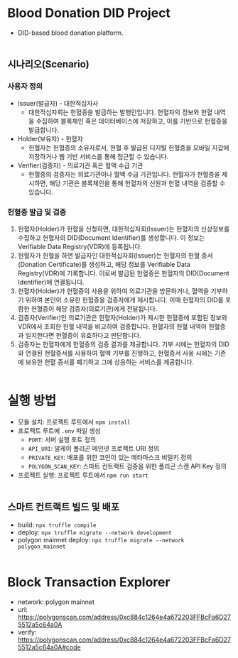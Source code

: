 # Blood Donation DID Project
- DID-based blood donation platform.
<br/><br/>

## 시나리오(Scenario)
### 사용자 정의
- Issuer(발급자) - 대한적십자사
    - 대한적십자회는 헌혈증을 발급하는 발행인입니다. 헌혈자의 정보와 헌혈 내역을 수집하여 블록체인 혹은 데이터베이스에 저장하고, 이를 기반으로 헌혈증을 발급합니다.
- Holder(보유자) - 헌혈자
    - 헌혈자는 헌혈증의 소유자로서, 헌혈 후 발급된 디지털 헌혈증을 모바일 지갑에 저장하거나 웹 기반 서비스를 통해 접근할 수 있습니다.
- Verifier(검증자) - 의료기관 혹은 혈액 수급 기관
    - 헌혈증의 검증자는 의료기관이나 혈액 수급 기관입니다. 헌혈자가 헌혈증을 제시하면, 해당 기관은 블록체인을 통해 헌혈자의 신원과 헌혈 내역을 검증할 수 있습니다.
### 헌혈증 발급 및 검증
1. 헌혈자(Holder)가 헌혈을 신청하면, 대한적십자회(Issuer)는 헌혈자의 신상정보를 수집하고 헌혈자의 DID(Document Identifier)를 생성합니다. 이 정보는 Verifiable Data Registry(VDR)에 등록됩니다.
2. 헌혈자가 헌혈을 하면 발급자인 대한적십자회(Issuer)는 헌혈자의 헌혈 증서(Donation Certificate)를 생성하고, 해당 정보를 Verifiable Data Registry(VDR)에 기록합니다. 이로써 발급된 헌혈증은 헌혈자의 DID(Document Identifier)에 연결됩니다.
3. 헌혈자(Holder)가 헌혈증의 사용을 위하여 의료기관을 방문하거나, 혈액을 기부하기 위하여 본인이 소유한 헌혈증을 검증자에게 제시합니다. 이때 헌혈자의 DID를 포함한 헌혈증이 해당 검증자(의료기관)에게 전달됩니다. 
4. 검증자(Verifier)인 의료기관은 헌혈자(Holder)가 제시한 헌혈증에 포함된 정보와 VDR에서 조회한 헌혈 내역을 비교하여 검증합니다. 헌혈자의 헌혈 내역이 헌혈증과 일치한다면 헌혈증이 유효하다고 판단합니다.
5. 검증자는 헌혈자에게 헌혈증의 검증 결과를 제공합니다. 기부 시에는 헌혈자의 DID와 연결된 헌혈증서를 사용하여 혈액 기부를 진행하고, 헌혈증서 사용 시에는 기존에 보유한 헌혈 증서를 폐기하고 그에 상응하는 서비스를 제공합니다.
<br/><br/>


# 실행 방법
- 모듈 설치: 프로젝트 루트에서 `npm install`
- 프로젝트 루트에 `.env` 파일 생성
    - `PORT`: 서버 실행 포트 정의
    - `API_URI`: 알케이 폴리곤 메인넷 프로젝트 URI 정의
    - `PRIVATE_KEY`: 배포를 위한 코인이 있는 메타마스크 비밀키 정의
    - `POLYGON_SCAN_KEY`: 스마트 컨트랙트 검증을 위한 폴리곤 스캔 API Key 정의
- 프로젝트 실행: 프로젝트 루트에서 `npm run start`
<br/><br/>


## 스마트 컨트랙트 빌드 및 배포
- build: `npx truffle compile`
- deploy: `npx truffle migrate --network development`
- polygon mainnet deploy: `npx truffle migrate --network polygon_mainnet`
<br/><br/>


# Block Transaction Explorer
- network: polygon mainnet
- url: https://polygonscan.com/address/0xc884c1264e4a672203FFBcFa6D275512a5c64a0A
- verify: https://polygonscan.com/address/0xc884c1264e4a672203FFBcFa6D275512a5c64a0A#code
<br/><br/>